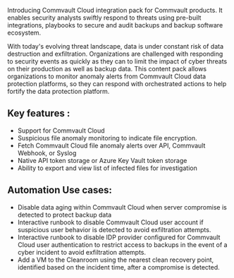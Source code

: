 

Introducing Commvault Cloud integration pack for Commvault products. It enables security analysts swiftly respond to threats using pre-built integrations, playbooks to secure and audit backups and backup software ecosystem.

With today's evolving threat landscape, data is under constant risk of data destruction and exfiltration. Organizations are challenged with responding to security events as quickly as they can to limit the impact of cyber threats on their production as well as backup data. This content pack allows organizations to monitor anomaly alerts from Commvault Cloud data protection platforms, so they can respond with orchestrated actions to help fortify the data protection platform.

## Key features :

-   Support for Commvault Cloud
-   Suspicious file anomaly monitoring to indicate file encryption.
-   Fetch Commvault Cloud file anomaly alerts over API, Commvault Webhook, or Syslog
-   Native API token storage or Azure Key Vault token storage
-   Ability to export and view list of infected files for investigation

## Automation Use cases:

- Disable data aging within Commvault Cloud when server compromise is detected to protect backup data
- Interactive runbook to disable Commvault Cloud user account if suspicious user behavior is detected to avoid exfiltration attempts.
- Interactive runbook to disable IDP provider configured for Commvault Cloud user authentication to restrict access to backups in the event of a cyber incident to avoid exfiltration attempts.
- Add a VM to the Cleanroom using the nearest clean recovery point, identified based on the incident time, after a compromise is detected.